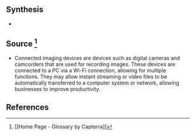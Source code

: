 ## Synthesis
- 
## Source [^1]
- Connected imaging devices are devices such as digital cameras and camcorders that are used for recording images. These devices are connected to a PC via a Wi-Fi connection, allowing for multiple functions. They may allow instant streaming or video files to be automatically transferred to a computer system or network, allowing businesses to improve productivity.
## References

[^1]: [[Home Page - Glossary by Capterra]]
